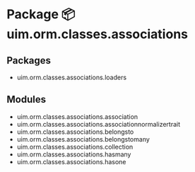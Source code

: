 # Package 📦 uim.orm.classes.associations

## Packages

* uim.orm.classes.associations.loaders

## Modules

* uim.orm.classes.associations.association
* uim.orm.classes.associations.associationnormalizertrait
* uim.orm.classes.associations.belongsto
* uim.orm.classes.associations.belongstomany
* uim.orm.classes.associations.collection
* uim.orm.classes.associations.hasmany
* uim.orm.classes.associations.hasone
